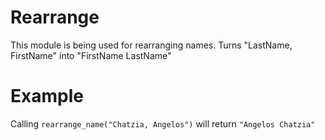 Rearrange
=========

This module is being used for rearranging names.
Turns "LastName, FirstName" into "FirstName LastName"

# Example

Calling `rearrange_name("Chatzia, Angelos")` will return `"Angelos Chatzia"`

